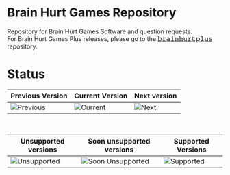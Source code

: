 # Brain Hurt Games Repository

Repository for Brain Hurt Games Software and question requests.<br>
For Brain Hurt Games Plus releases, please go to the [**𝚋𝚛𝚊𝚒𝚗𝚑𝚞𝚛𝚝𝚙𝚕𝚞𝚜**](https://github.com/larrystudios/brainhurtplus) repository.


# Status

|Previous Version|Current Version|Next version|
|-|-|-|
![Previous](https://img.shields.io/badge/Previous%20Version-v2.5.0‒beta.8-yellow.svg)|![Current](https://img.shields.io/badge/Current%20Version-v2.5.0‒beta.9-brightgreen.svg)|![Next](https://img.shields.io/badge/Next%20Version-v2.5.0‒beta.10-blue.svg)

<br>

|Unsupported versions|Soon unsupported versions|Supported Versions|
|-|-|-|
|![Unsupported](https://img.shields.io/badge/Unsupported%20Versions-None-red.svg)|![Soon Unsupported](https://img.shields.io/badge/Soon%20Unsupported%20Versions-<%202.0-yellow.svg)|![Supported](https://img.shields.io/badge/Supported%20Versions-≥%202.0-brightgreen.svg)
